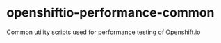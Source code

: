 # openshiftio-performance-common
Common utility scripts used for performance testing of Openshift.io
